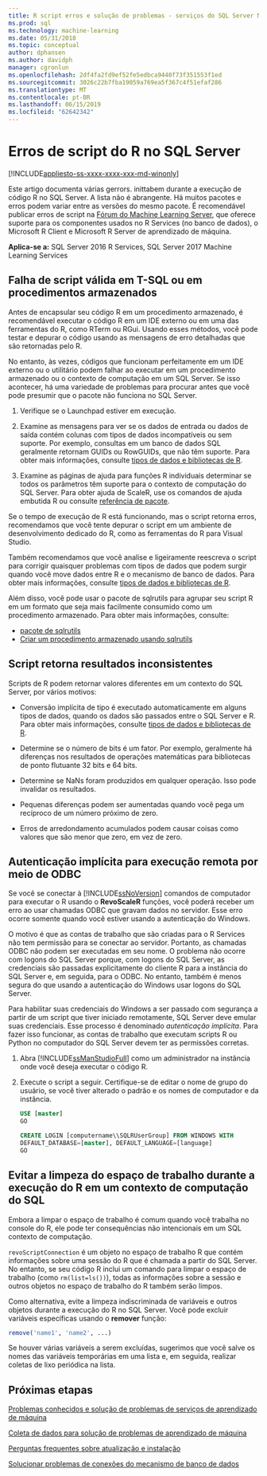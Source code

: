 ```yaml
---
title: R script erros e solução de problemas - serviços do SQL Server Machine Learning
ms.prod: sql
ms.technology: machine-learning
ms.date: 05/31/2018
ms.topic: conceptual
author: dphansen
ms.author: davidph
manager: cgronlun
ms.openlocfilehash: 2df4fa2fd9ef52fe5edbca9440f73f351553f1ed
ms.sourcegitcommit: 3026c22b7fba19059a769ea5f367c4f51efaf286
ms.translationtype: MT
ms.contentlocale: pt-BR
ms.lasthandoff: 06/15/2019
ms.locfileid: "62642342"
---
```

# <a name="r-scripting-errors-in-sql-server"></a>Erros de script do R no SQL Server
[!INCLUDE[appliesto-ss-xxxx-xxxx-xxx-md-winonly](../includes/appliesto-ss-xxxx-xxxx-xxx-md-winonly.md)]

Este artigo documenta várias gerrors. inittabem durante a execução de código R no SQL Server. A lista não é abrangente. Há muitos pacotes e erros podem variar entre as versões do mesmo pacote. É recomendável publicar erros de script na [Fórum do Machine Learning Server](https://social.msdn.microsoft.com/Forums/en-US/home?category=MicrosoftR), que oferece suporte para os componentes usados no R Services (no banco de dados), o Microsoft R Client e Microsoft R Server de aprendizado de máquina.

**Aplica-se a:** SQL Server 2016 R Services, SQL Server 2017 Machine Learning Services


## <a name="valid-script-fails-in-t-sql-or-in-stored-procedures"></a>Falha de script válida em T-SQL ou em procedimentos armazenados

Antes de encapsular seu código R em um procedimento armazenado, é recomendável executar o código R em um IDE externo ou em uma das ferramentas do R, como RTerm ou RGui. Usando esses métodos, você pode testar e depurar o código usando as mensagens de erro detalhadas que são retornadas pelo R.

No entanto, às vezes, códigos que funcionam perfeitamente em um IDE externo ou o utilitário podem falhar ao executar em um procedimento armazenado ou o contexto de computação em um SQL Server. Se isso acontecer, há uma variedade de problemas para procurar antes que você pode presumir que o pacote não funciona no SQL Server.

1. Verifique se o Launchpad estiver em execução.

2. Examine as mensagens para ver se os dados de entrada ou dados de saída contém colunas com tipos de dados incompatíveis ou sem suporte. Por exemplo, consultas em um banco de dados SQL geralmente retornam GUIDs ou RowGUIDs, que não têm suporte. Para obter mais informações, consulte [tipos de dados e bibliotecas de R](r/r-libraries-and-data-types.md).

3. Examine as páginas de ajuda para funções R individuais determinar se todos os parâmetros têm suporte para o contexto de computação do SQL Server. Para obter ajuda de ScaleR, use os comandos de ajuda embutida R ou consulte [referência de pacote](https://docs.microsoft.com/r-server/r-reference/revoscaler/revoscaler).

Se o tempo de execução de R está funcionando, mas o script retorna erros, recomendamos que você tente depurar o script em um ambiente de desenvolvimento dedicado do R, como as ferramentas do R para Visual Studio.

Também recomendamos que você analise e ligeiramente reescreva o script para corrigir quaisquer problemas com tipos de dados que podem surgir quando você move dados entre R e o mecanismo de banco de dados. Para obter mais informações, consulte [tipos de dados e bibliotecas de R](r/r-libraries-and-data-types.md).

Além disso, você pode usar o pacote de sqlrutils para agrupar seu script R em um formato que seja mais facilmente consumido como um procedimento armazenado. Para obter mais informações, consulte:
* [pacote de sqlrutils](r/ref-r-sqlrutils.md)
* [Criar um procedimento armazenado usando sqlrutils](r/how-to-create-a-stored-procedure-using-sqlrutils.md)

## <a name="script-returns-inconsistent-results"></a>Script retorna resultados inconsistentes

Scripts de R podem retornar valores diferentes em um contexto do SQL Server, por vários motivos:

- Conversão implícita de tipo é executado automaticamente em alguns tipos de dados, quando os dados são passados entre o SQL Server e R. Para obter mais informações, consulte [tipos de dados e bibliotecas de R](r/r-libraries-and-data-types.md).

- Determine se o número de bits é um fator. Por exemplo, geralmente há diferenças nos resultados de operações matemáticas para bibliotecas de ponto flutuante 32 bits e 64 bits.

- Determine se NaNs foram produzidos em qualquer operação. Isso pode invalidar os resultados.

- Pequenas diferenças podem ser aumentadas quando você pega um recíproco de um número próximo de zero.

- Erros de arredondamento acumulados podem causar coisas como valores que são menor que zero, em vez de zero.

## <a name="implied-authentication-for-remote-execution-via-odbc"></a>Autenticação implícita para execução remota por meio de ODBC

Se você se conectar à [!INCLUDE[ssNoVersion](../includes/ssnoversion-md.md)] comandos de computador para executar o R usando o **RevoScaleR** funções, você poderá receber um erro ao usar chamadas ODBC que gravam dados no servidor. Esse erro ocorre somente quando você estiver usando a autenticação do Windows.

O motivo é que as contas de trabalho que são criadas para o R Services não tem permissão para se conectar ao servidor. Portanto, as chamadas ODBC não podem ser executadas em seu nome. O problema não ocorre com logons do SQL Server porque, com logons do SQL Server, as credenciais são passadas explicitamente do cliente R para a instância do SQL Server e, em seguida, para o ODBC. No entanto, também é menos segura do que usando a autenticação do Windows usar logons do SQL Server.

Para habilitar suas credenciais do Windows a ser passado com segurança a partir de um script que tiver iniciado remotamente, SQL Server deve emular suas credenciais. Esse processo é denominado _autenticação implícita_. Para fazer isso funcionar, as contas de trabalho que executam scripts R ou Python no computador do SQL Server devem ter as permissões corretas.

1. Abra [!INCLUDE[ssManStudioFull](../includes/ssmanstudiofull-md.md)] como um administrador na instância onde você deseja executar o código R.

2. Execute o script a seguir. Certifique-se de editar o nome de grupo do usuário, se você tiver alterado o padrão e os nomes de computador e da instância.

    ```sql
    USE [master]
    GO
    
    CREATE LOGIN [computername\\SQLRUserGroup] FROM WINDOWS WITH
    DEFAULT_DATABASE=[master], DEFAULT_LANGUAGE=[language]
    GO
    ```

## <a name="avoid-clearing-the-workspace-while-youre-running-r-in-a-sql-compute-context"></a>Evitar a limpeza do espaço de trabalho durante a execução do R em um contexto de computação do SQL

Embora a limpar o espaço de trabalho é comum quando você trabalha no console do R, ele pode ter consequências não intencionais em um SQL contexto de computação.

`revoScriptConnection` é um objeto no espaço de trabalho R que contém informações sobre uma sessão do R que é chamada a partir do SQL Server. No entanto, se seu código R inclui um comando para limpar o espaço de trabalho (como `rm(list=ls())`), todas as informações sobre a sessão e outros objetos no espaço de trabalho do R também serão limpos.

Como alternativa, evite a limpeza indiscriminada de variáveis e outros objetos durante a execução do R no SQL Server. Você pode excluir variáveis específicas usando o **remover** função:

```R
remove('name1', 'name2', ...)
```

Se houver várias variáveis a serem excluídas, sugerimos que você salve os nomes das variáveis temporárias em uma lista e, em seguida, realizar coletas de lixo periódica na lista.



## <a name="next-steps"></a>Próximas etapas

[Problemas conhecidos e solução de problemas de serviços de aprendizado de máquina](machine-learning-troubleshooting-faq.md)

[Coleta de dados para solução de problemas de aprendizado de máquina](data-collection-ml-troubleshooting-process.md)

[Perguntas frequentes sobre atualização e instalação](r/upgrade-and-installation-faq-sql-server-r-services.md)

[Solucionar problemas de conexões do mecanismo de banco de dados](../database-engine/configure-windows/troubleshoot-connecting-to-the-sql-server-database-engine.md)
